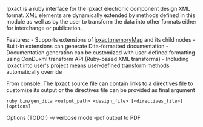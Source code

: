 Ipxact is a ruby interface for the Ipxact electronic component design XML format. XML elements are dynamically extended
by methods defined in this module as well as by the user to transform the data into other formats either for interchange
or publication.

Features:
    - Supports extensions of <ipxact:memoryMap> and its child nodes
    - Built-in extensions can generate Dita-formatted documentation 
    - Documentation generation can be customized with user-defined formatting using ConDuxml transform API (Ruby-based XML transforms)
    - Including Ipxact into user's project means user-defined transform methods automatically override
    
From console:
The Ipxact source file can contain links to a directives file to customize its output or the directives file can be provided as final argument
    
    ruby bin/gen_dita <output_path> <design_file> [<directives_file>] [options]
    
Options (TODO!)
-v  verbose mode
-pdf    output to PDF